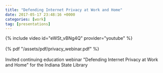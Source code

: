 ```yaml
---
title: "Defending Internet Privacy at Work and Home"
date: 2017-05-17 23:48:16 +0000
categories: [work]
tag: [presentations]
---
```

 
{% include video id="eWSt_vBNg4Q" provider="youtube" %}
<div style="margin-top: 1.2em;"></div>
{% pdf "/assets/pdf/privacy_webinar.pdf" %}
<div style="margin-bottom: 1.2em;"></div>
Invited continuing education webinar "Defending Internet Privacy at Work and Home" for the Indiana State Library
